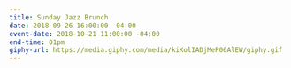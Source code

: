 ```yaml
---
title: Sunday Jazz Brunch
date: 2018-09-26 16:00:00 -04:00
event-date: 2018-10-21 11:00:00 -04:00
end-time: 01pm
giphy-url: https://media.giphy.com/media/kiKolIADjMeP06AlEW/giphy.gif
---
```


